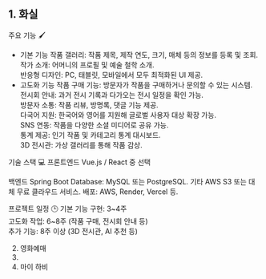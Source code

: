 ## 1. 화실  
주요 기능 🖌️
- 기본 기능
작품 갤러리: 작품 제목, 제작 연도, 크기, 매체 등의 정보를 등록 및 조회.  
작가 소개: 어머니의 프로필 및 예술 철학 소개.  
반응형 디자인: PC, 태블릿, 모바일에서 모두 최적화된 UI 제공.  
- 고도화 기능
작품 구매 기능: 방문자가 작품을 구매하거나 문의할 수 있는 시스템.  
전시회 안내: 과거 전시 기록과 다가오는 전시 일정을 확인 가능.  
방문자 소통: 작품 리뷰, 방명록, 댓글 기능 제공.  
다국어 지원: 한국어와 영어를 지원해 글로벌 사용자 대상 확장 가능.  
SNS 연동: 작품을 다양한 소셜 미디어로 공유 가능.  
통계 제공: 인기 작품 및 카테고리 통계 대시보드.  
3D 전시관: 가상 갤러리를 통해 작품 감상.

기술 스택 💻
프론트엔드
Vue.js / React 중 선택  

백엔드
Spring Boot
Database: MySQL 또는 PostgreSQL.
기타
AWS S3 또는 대체 무료 클라우드 서비스.
배포: AWS, Render, Vercel 등.

프로젝트 일정 🕒
기본 기능 구현: 3~4주  
고도화 작업: 6~8주 (작품 구매, 전시회 안내 등)  
추가 기능: 8주 이상 (3D 전시관, AI 추천 등)  

2. 영화예매
3. 
4. 마이 하비
